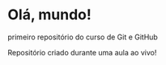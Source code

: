 # Olá, mundo!
 primeiro repositório do curso de Git e GitHub

 Repositório criado durante uma aula ao vivo!
